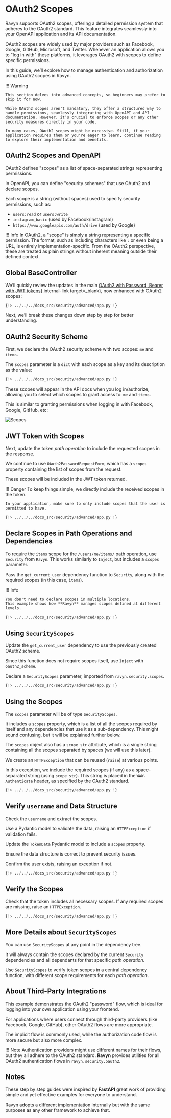 # OAuth2 Scopes

Ravyn supports OAuth2 scopes, offering a detailed permission system that adheres to the OAuth2 standard. This feature integrates seamlessly into your OpenAPI application and its API documentation.

OAuth2 scopes are widely used by major providers such as Facebook, Google, GitHub, Microsoft, and Twitter. Whenever an application allows you to "log in with" these platforms, it leverages OAuth2 with scopes to define specific permissions.

In this guide, we’ll explore how to manage authentication and authorization using OAuth2 scopes in Ravyn.

!!! Warning

    This section delves into advanced concepts, so beginners may prefer to skip it for now.

    While OAuth2 scopes aren't mandatory, they offer a structured way to handle permissions, seamlessly integrating with OpenAPI and API documentation. However, it’s crucial to enforce scopes or any other security measures directly in your code.

    In many cases, OAuth2 scopes might be excessive. Still, if your application requires them or you're eager to learn, continue reading to explore their implementation and benefits.

## OAuth2 Scopes and OpenAPI

OAuth2 defines "scopes" as a list of space-separated strings representing permissions.

In OpenAPI, you can define "security schemes" that use OAuth2 and declare scopes.

Each scope is a string (without spaces) used to specify security permissions, such as:

* `users:read` or `users:write`
* `instagram_basic` (used by Facebook/Instagram)
* `https://www.googleapis.com/auth/drive` (used by Google)

!!! Info
    In OAuth2, a "scope" is simply a string representing a specific permission. The format, such as including characters like `:` or even being a URL, is entirely implementation-specific. From the OAuth2 perspective, these are treated as plain strings without inherent meaning outside their defined context.

## Global BaseController

We’ll quickly review the updates in the main [OAuth2 with Password, Bearer with JWT tokens](../oauth-jwt.md){.internal-link target=_blank}, now enhanced with OAuth2 scopes:

```python hl_lines="7 9 34 97 99-108 114-117 123-129"
{!> ../../../docs_src/security/advanced/app.py !}
```

Next, we’ll break these changes down step by step for better understanding.

## OAuth2 Security Scheme

First, we declare the OAuth2 security scheme with two scopes: `me` and `items`.

The `scopes` parameter is a `dict` with each scope as a key and its description as the value:

```python hl_lines="32-35"
{!> ../../../docs_src/security/advanced/app.py !}
```

These scopes will appear in the API docs when you log in/authorize, allowing you to select which scopes to grant access to: `me` and `items`.

This is similar to granting permissions when logging in with Facebook, Google, GitHub, etc:

<img src="https://res.cloudinary.com/dymmond/image/upload/v1733926056/esmerald/security/scopes_ujzsf9.png" alt="Scopes">

## JWT Token with Scopes

Next, update the token *path operation* to include the requested scopes in the response.

We continue to use `OAuth2PasswordRequestForm`, which has a `scopes` property containing the list of scopes from the request.

These scopes will be included in the JWT token returned.

!!! Danger
    To keep things simple, we directly include the received scopes in the token.

    In your application, make sure to only include scopes that the user is permitted to have.

```python hl_lines="148"
{!> ../../../docs_src/security/advanced/app.py !}
```

## Declare Scopes in Path Operations and Dependencies

To require the `items` scope for the `/users/me/items/` path operation, use `Security` from `Ravyn`. This works similarly to `Inject`, but includes a `scopes` parameter.

Pass the `get_current_user` dependency function to `Security`, along with the required scopes (in this case, `items`).

!!! Info

    You don't need to declare scopes in multiple locations.
    This example shows how **Ravyn** manages scopes defined at different levels.

```python hl_lines="97 155 159"
{!> ../../../docs_src/security/advanced/app.py !}
```

## Using `SecurityScopes`

Update the `get_current_user` dependency to use the previously created OAuth2 scheme.

Since this function does not require scopes itself, use `Inject` with `oauth2_scheme`.

Declare a `SecurityScopes` parameter, imported from `ravyn.security.scopes`.

```python hl_lines="20 97"
{!> ../../../docs_src/security/advanced/app.py !}
```

## Using the Scopes

The `scopes` parameter will be of type `SecurityScopes`.

It includes a `scopes` property, which is a list of all the scopes required by itself and any dependencies that use it as a sub-dependency. This might sound confusing, but it will be explained further below.

The `scopes` object also has a `scope_str` attribute, which is a single string containing all the scopes separated by spaces (we will use this later).

We create an `HTTPException` that can be reused (`raise`) at various points.

In this exception, we include the required scopes (if any) as a space-separated string (using `scope_str`). This string is placed in the `WWW-Authenticate` header, as specified by the OAuth2 standard.

```python hl_lines="97 99-108"
{!> ../../../docs_src/security/advanced/app.py !}
```

## Verify `username` and Data Structure

Check the `username` and extract the scopes.

Use a Pydantic model to validate the data, raising an `HTTPException` if validation fails.

Update the `TokenData` Pydantic model to include a `scopes` property.

Ensure the data structure is correct to prevent security issues.

Confirm the user exists, raising an exception if not.

```python hl_lines="55 109-117"
{!> ../../../docs_src/security/advanced/app.py !}
```

## Verify the Scopes

Check that the token includes all necessary scopes. If any required scopes are missing, raise an `HTTPException`.

```python hl_lines="123-129"
{!> ../../../docs_src/security/advanced/app.py !}
```

## More Details about `SecurityScopes`

You can use `SecurityScopes` at any point in the dependency tree.

It will always contain the scopes declared by the current `Security` dependencies and all dependants for that specific *path operation*.

Use `SecurityScopes` to verify token scopes in a central dependency function, with different scope requirements for each *path operation*.

## About Third-Party Integrations

This example demonstrates the OAuth2 "password" flow, which is ideal for logging into your own application using your frontend.

For applications where users connect through third-party providers (like Facebook, Google, GitHub), other OAuth2 flows are more appropriate.

The implicit flow is commonly used, while the authorization code flow is more secure but also more complex.

!!! Note
    Authentication providers might use different names for their flows, but they all adhere to the OAuth2 standard.
    **Ravyn** provides utilities for all OAuth2 authentication flows in `ravyn.security.oauth2`.

## Notes

These step by step guides were inspired by **FastAPI** great work of providing simple and yet effective examples for everyone to understand.

Ravyn adopts a different implementation internally but with the same purposes as any other framework to achieve that.
